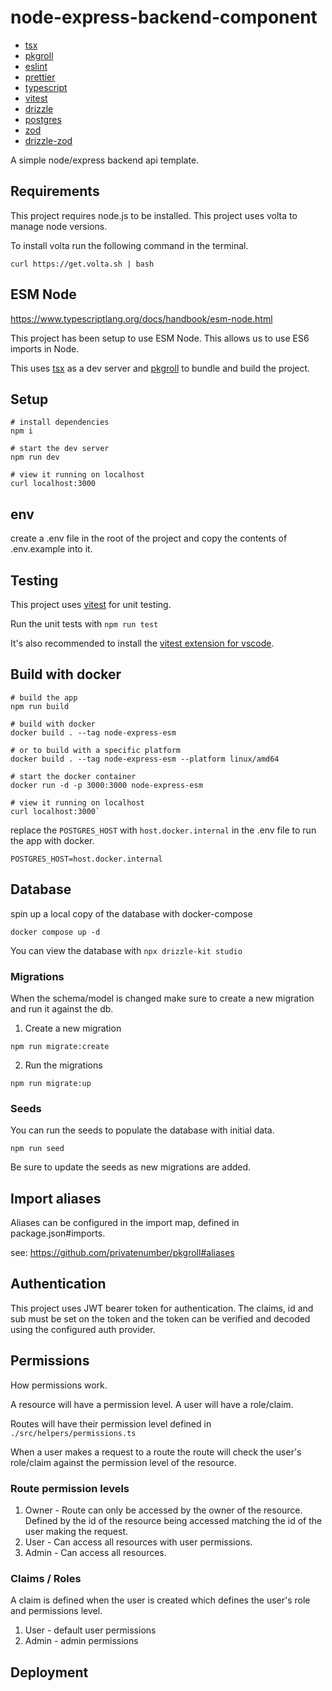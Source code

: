 # node-express-backend-component

- [tsx](https://github.com/esbuild-kit/tsx)
- [pkgroll](https://github.com/privatenumber/pkgroll)
- [eslint](https://eslint.org/)
- [prettier](https://prettier.io/)
- [typescript](https://www.typescriptlang.org/)
- [vitest](https://vitest.dev/)
- [drizzle](https://orm.drizzle.team/)
- [postgres](https://www.postgresql.org/)
- [zod](https://zod.dev/)
- [drizzle-zod](https://orm.drizzle.team/docs/zod)

A simple node/express backend api template.

## Requirements

This project requires node.js to be installed. This project uses volta to manage node versions.

To install volta run the following command in the terminal.

```
curl https://get.volta.sh | bash
```

## ESM Node

https://www.typescriptlang.org/docs/handbook/esm-node.html

This project has been setup to use ESM Node. This allows us to use ES6 imports in Node.

This uses [tsx](https://github.com/esbuild-kit/tsx) as a dev server and [pkgroll](https://github.com/privatenumber/pkgroll) to bundle and build the project.

## Setup

```
# install dependencies
npm i

# start the dev server
npm run dev

# view it running on localhost
curl localhost:3000
```

## env

create a .env file in the root of the project and copy the contents of .env.example into it.

## Testing

This project uses [vitest](https://vitest.dev/) for unit testing.

Run the unit tests with `npm run test`

It's also recommended to install the [vitest extension for vscode](https://marketplace.visualstudio.com/items?itemName=ZixuanChen.vitest-explorer).

## Build with docker

```
# build the app
npm run build

# build with docker
docker build . --tag node-express-esm

# or to build with a specific platform
docker build . --tag node-express-esm --platform linux/amd64

# start the docker container
docker run -d -p 3000:3000 node-express-esm

# view it running on localhost
curl localhost:3000`
```

replace the `POSTGRES_HOST` with `host.docker.internal` in the .env file to run the app with docker.

```
POSTGRES_HOST=host.docker.internal
```

## Database

spin up a local copy of the database with docker-compose

```
docker compose up -d
```

You can view the database with `npx drizzle-kit studio`

### Migrations

When the schema/model is changed make sure to create a new migration and run it against the db.

1. Create a new migration

<!-- TODO create a named migration and pass additional flag to npm. -->

```
npm run migrate:create

```

2. Run the migrations

```
npm run migrate:up
```

### Seeds

You can run the seeds to populate the database with initial data.

```
npm run seed
```

Be sure to update the seeds as new migrations are added.

## Import aliases

Aliases can be configured in the import map, defined in package.json#imports.

see: https://github.com/privatenumber/pkgroll#aliases

## Authentication

This project uses JWT bearer token for authentication. The claims, id and sub must be set on the token and the token can be verified and decoded using the configured auth provider.

## Permissions

How permissions work.

A resource will have a permission level. A user will have a role/claim.

Routes will have their permission level defined in `./src/helpers/permissions.ts`

When a user makes a request to a route the route will check the user's role/claim against the permission level of the resource.

### Route permission levels

1. Owner - Route can only be accessed by the owner of the resource. Defined by the id of the resource being accessed matching the id of the user making the request.
2. User - Can access all resources with user permissions.
3. Admin - Can access all resources.

### Claims / Roles

A claim is defined when the user is created which defines the user's role and permissions level.

1. User - default user permissions
2. Admin - admin permissions

## Deployment

<!-- TODO add deployment steps.. -->
